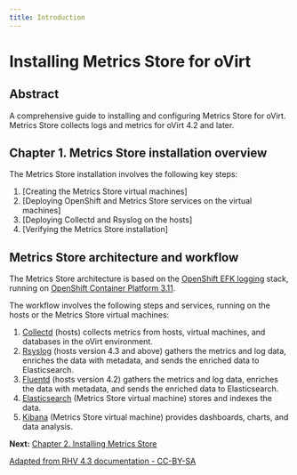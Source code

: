 ```yaml
---
title: Introduction
---
```


# Installing Metrics Store for oVirt


## Abstract
A comprehensive guide to installing and configuring Metrics Store for oVirt. Metrics Store collects logs and metrics for oVirt 4.2 and later.

## Chapter 1. Metrics Store installation overview

The Metrics Store installation involves the following key steps:

1. [Creating the Metrics Store virtual machines]
2. [Deploying OpenShift and Metrics Store services on the virtual machines]
3. [Deploying Collectd and Rsyslog on the hosts]
4. [Verifying the Metrics Store installation]

## Metrics Store architecture and workflow

The Metrics Store architecture is based on the [OpenShift EFK logging](https://docs.openshift.com/container-platform/3.11/install_config/aggregate_logging.html) stack, running on [OpenShift Container Platform 3.11](https://docs.okd.io/3.11).

The workflow involves the following steps and services, running on the hosts or the Metrics Store virtual machines:

1. [Collectd](https://collectd.org/) (hosts) collects metrics from hosts, virtual machines, and databases in the oVirt environment.
2. [Rsyslog](https://www.rsyslog.com/) (hosts version 4.3 and above) gathers the metrics and log data, enriches the data with metadata, and sends the enriched data to Elasticsearch.
3. [Fluentd](https://www.fluentd.org/) (hosts version 4.2) gathers the metrics and log data, enriches the data with metadata, and sends the enriched data to Elasticsearch.
4. [Elasticsearch](https://www.elastic.co/) (Metrics Store virtual machine) stores and indexes the data.
5. [Kibana](https://www.elastic.co/products/kibana) (Metrics Store virtual machine) provides dashboards, charts, and data analysis.

**Next:** [Chapter 2. Installing Metrics Store](Installing_Metrics_Store)

[Adapted from RHV 4.3 documentation - CC-BY-SA](https://access.redhat.com/documentation/en-us/red_hat_virtualization/4.3/html-single/metrics_store_installation_guide/index#Metrics_store_installation_overview)
